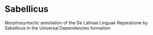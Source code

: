 # Sabellicus
Morphosyntactic annotation of the De Latinae Linguae Reparatione by Sabellicus in the Universal Dependencies formalism 
